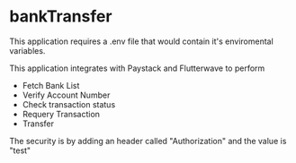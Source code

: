 # bankTransfer

This application requires a .env file that would contain it's enviromental variables.

This application integrates with Paystack and Flutterwave to perform 

- Fetch Bank List
- Verify Account Number
- Check transaction status
- Requery Transaction
- Transfer

The security is by adding an header called "Authorization" and the value is "test"
